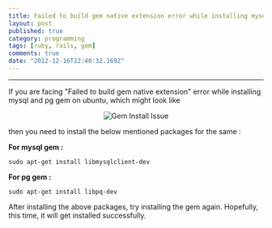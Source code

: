 ```yaml
---
title: Failed to build gem native extension error while installing mysql & pg gem on ubuntu 
layout: post
published: true
category: programming
tags: [ruby, rails, gem]
comments: true
date: "2012-12-16T22:40:32.169Z"
---
```

---

If you are facing "Failed to build gem native extension" error while installing mysql and pg gem on ubuntu, which might look like

<p align="middle">
    <img src="/assets/images/mysql_pg_gem_install_issue/install_issue.png" alt="Gem Install Issue" class="img-responsive img-thumbnail">
</p>

then you need to install the below mentioned packages for the same :

**For mysql gem :**

	sudo apt-get install libmysqlclient-dev

**For pg gem :**

	sudo apt-get install libpq-dev

After installing the above packages, try installing the gem again. Hopefully, this time, it will get installed successfully.

